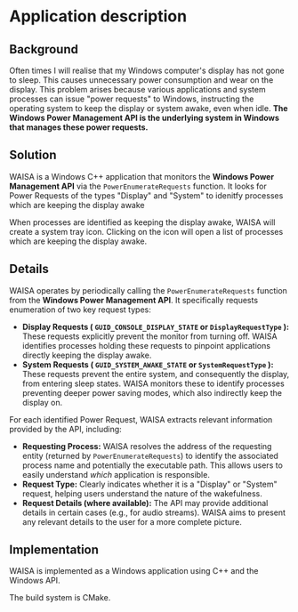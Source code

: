 # Application description

## Background
Often times I will realise that my Windows computer's display has not gone to sleep.
This causes unnecessary power consumption and wear on the display.
This problem arises because various applications and system processes can issue "power requests" to Windows, instructing the operating system to keep the display or system awake, even when idle.
**The Windows Power Management API is the underlying system in Windows that manages these power requests.**

## Solution
WAISA is a Windows C++ application that monitors the **Windows Power Management API** via the `PowerEnumerateRequests` function.
It looks for Power Requests of the types "Display" and "System" to idenitfy processes which are keeping the display awake

When processes are identified as keeping the display awake, WAISA will create a system tray icon.
Clicking on the icon will open a list of processes which are keeping the display awake.

## Details

WAISA operates by periodically calling the `PowerEnumerateRequests` function from the **Windows Power Management API**.  It specifically requests enumeration of two key request types:

*   **Display Requests ( `GUID_CONSOLE_DISPLAY_STATE` or `DisplayRequestType` ):** These requests explicitly prevent the monitor from turning off. WAISA identifies processes holding these requests to pinpoint applications directly keeping the display awake.
*   **System Requests ( `GUID_SYSTEM_AWAKE_STATE` or `SystemRequestType` ):** These requests prevent the entire system, and consequently the display, from entering sleep states. WAISA monitors these to identify processes preventing deeper power saving modes, which also indirectly keep the display on.

For each identified Power Request, WAISA extracts relevant information provided by the API, including:

*   **Requesting Process:** WAISA resolves the address of the requesting entity (returned by `PowerEnumerateRequests`) to identify the associated process name and potentially the executable path. This allows users to easily understand *which* application is responsible.
*   **Request Type:** Clearly indicates whether it is a "Display" or "System" request, helping users understand the nature of the wakefulness.
*   **Request Details (where available):**  The API may provide additional details in certain cases (e.g., for audio streams). WAISA aims to present any relevant details to the user for a more complete picture.

## Implementation

WAISA is implemented as a Windows application using C++ and the Windows API.

The build system is CMake.


